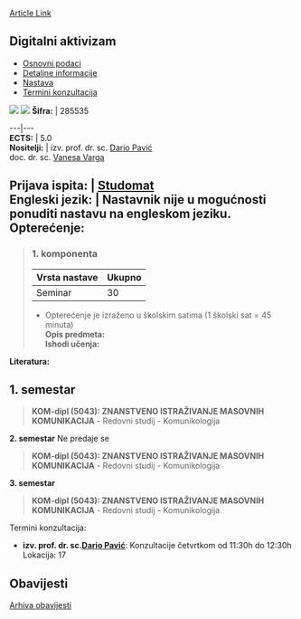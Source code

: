 [Article Link](https://www.fhs.hr/predmet/digakt)

## Digitalni aktivizam
  * [Osnovni podaci](https://www.fhs.hr/predmet/digakt#v1id-523732_204547_1_0 "Osnovni podaci")
  * [Detaljne informacije](https://www.fhs.hr/predmet/digakt#v1id-523732_204547_1_1 "Detaljne informacije")
  * [Nastava](https://www.fhs.hr/predmet/digakt#v1id-523732_204547_1_2 "Nastava")
  * [Termini konzultacija](https://www.fhs.hr/predmet/digakt#v1id-523732_204547_1_3 "Termini konzultacija")


[![](https://www.fhs.hr/img/flags/gif/hr.gif)](https://www.fhs.hr/predmet/digakt) [![](https://www.fhs.hr/img/flags/gif/gb.gif)](https://www.fhs.hr/en/course/digact)
**Šifra:** |  285535  
  
---|---  
**ECTS:** |  5.0   
**Nositelji:** |  izv. prof. dr. sc. [Dario Pavić](https://www.fhs.hr/djelatnik/dario.pavic)   
doc. dr. sc. [Vanesa Varga](https://www.fhs.hr/djelatnik/vanesa.varga)   
  
**Prijava ispita:** |  [Studomat](http://www.isvu.hr/studomat)  
**Engleski jezik:** |  Nastavnik nije u mogućnosti ponuditi nastavu na engleskom jeziku.   
**Opterećenje:**  
---  
> ### 1. komponenta
> | Vrsta nastave | Ukupno  
> ---|---  
> Seminar | 30  
> * Opterećenje je izraženo u školskim satima (1 školski sat = 45 minuta)   
**Opis predmeta:**  
> **Ishodi učenja:**  

  
**Literatura:**  

  
**1. semestar**  
---  
> **KOM-dipl (5043): ZNANSTVENO ISTRAŽIVANJE MASOVNIH KOMUNIKACIJA** - Redovni studij - Komunikologija  
>   
  
**2. semestar** Ne predaje se  
> **KOM-dipl (5043): ZNANSTVENO ISTRAŽIVANJE MASOVNIH KOMUNIKACIJA** - Redovni studij - Komunikologija  
>   
  
**3. semestar**  
> **KOM-dipl (5043): ZNANSTVENO ISTRAŽIVANJE MASOVNIH KOMUNIKACIJA** - Redovni studij - Komunikologija  
>   
Termini konzultacija: 
  * **izv. prof. dr. sc.[Dario Pavić](https://www.fhs.hr/djelatnik/dario.pavic)**: 
Konzultacije četvrtkom od 11:30h do 12:30h
Lokacija: 17 


## Obavijesti
[Arhiva obavijesti](https://www.fhs.hr/predmet/digakt?@=21tvr#news_132511 "Arhiva obavijesti")
